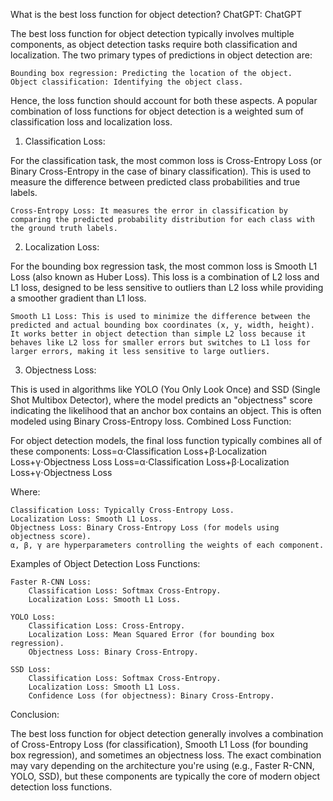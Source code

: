 What is the best loss function for object detection?
ChatGPT:
ChatGPT

The best loss function for object detection typically involves multiple components, as object detection tasks require both classification and localization. The two primary types of predictions in object detection are:

    Bounding box regression: Predicting the location of the object.
    Object classification: Identifying the object class.

Hence, the loss function should account for both these aspects. A popular combination of loss functions for object detection is a weighted sum of classification loss and localization loss.
1. Classification Loss:

For the classification task, the most common loss is Cross-Entropy Loss (or Binary Cross-Entropy in the case of binary classification). This is used to measure the difference between predicted class probabilities and true labels.

    Cross-Entropy Loss: It measures the error in classification by comparing the predicted probability distribution for each class with the ground truth labels.

2. Localization Loss:

For the bounding box regression task, the most common loss is Smooth L1 Loss (also known as Huber Loss). This loss is a combination of L2 loss and L1 loss, designed to be less sensitive to outliers than L2 loss while providing a smoother gradient than L1 loss.

    Smooth L1 Loss: This is used to minimize the difference between the predicted and actual bounding box coordinates (x, y, width, height). It works better in object detection than simple L2 loss because it behaves like L2 loss for smaller errors but switches to L1 loss for larger errors, making it less sensitive to large outliers.

3. Objectness Loss:

This is used in algorithms like YOLO (You Only Look Once) and SSD (Single Shot Multibox Detector), where the model predicts an "objectness" score indicating the likelihood that an anchor box contains an object. This is often modeled using Binary Cross-Entropy loss.
Combined Loss Function:

For object detection models, the final loss function typically combines all of these components:
Loss=α⋅Classification Loss+β⋅Localization Loss+γ⋅Objectness Loss
Loss=α⋅Classification Loss+β⋅Localization Loss+γ⋅Objectness Loss

Where:

    Classification Loss: Typically Cross-Entropy Loss.
    Localization Loss: Smooth L1 Loss.
    Objectness Loss: Binary Cross-Entropy Loss (for models using objectness score).
    α, β, γ are hyperparameters controlling the weights of each component.

Examples of Object Detection Loss Functions:

    Faster R-CNN Loss:
        Classification Loss: Softmax Cross-Entropy.
        Localization Loss: Smooth L1 Loss.

    YOLO Loss:
        Classification Loss: Cross-Entropy.
        Localization Loss: Mean Squared Error (for bounding box regression).
        Objectness Loss: Binary Cross-Entropy.

    SSD Loss:
        Classification Loss: Softmax Cross-Entropy.
        Localization Loss: Smooth L1 Loss.
        Confidence Loss (for objectness): Binary Cross-Entropy.

Conclusion:

The best loss function for object detection generally involves a combination of Cross-Entropy Loss (for classification), Smooth L1 Loss (for bounding box regression), and sometimes an objectness loss. The exact combination may vary depending on the architecture you're using (e.g., Faster R-CNN, YOLO, SSD), but these components are typically the core of modern object detection loss functions.